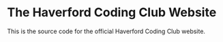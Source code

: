 # The Haverford Coding Club Website
This is the source code for the official Haverford Coding Club website.
